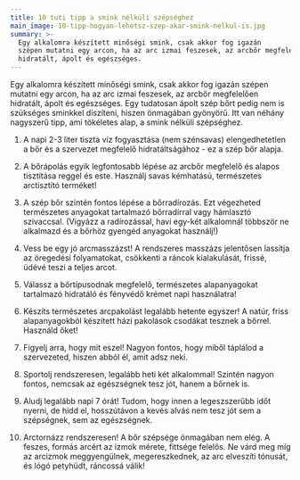 ```yaml
---
title: 10 tuti tipp a smink nélküli szépséghez
main_image: 10-tipp-hogyan-lehetsz-szep-akar-smink-nelkul-is.jpg
summary: >-
  Egy alkalomra készített minőségi smink, csak akkor fog igazán 
  szépen mutatni egy arcon, ha az arc izmai feszesek, az arcbőr megfelelően 
  hidratált, ápolt és egészséges. 
---
```


Egy alkalomra készített minőségi smink, csak akkor fog igazán 
szépen mutatni egy arcon, ha az arc izmai feszesek, az arcbőr megfelelően 
hidratált, ápolt és egészséges. Egy tudatosan ápolt szép bőrt pedig nem is 
szükséges sminkkel díszíteni, hiszen önmagában gyönyörű. Itt van néhány nagyszerű tipp, 
ami tökéletes alap, a smink nélküli szépséghez.
 
1.  A napi 2-3 liter tiszta víz fogyasztása (nem szénsavas) elengedhetetlen a bőr
    és a szervezet megfelelő hidratáltságához - ez a szép bőr alapja.

2.  A bőrápolás egyik legfontosabb lépése az arcbőr megfelelő és alapos tisztítása
    reggel és este. Használj savas kémhatású, természetes arctisztító terméket!

3.  A szép bőr szintén fontos lépése a bőrradírozás. Ezt végezheted természetes
    anyagokat tartalmazó bőrradírral vagy hámlasztó szivaccsal. (Vigyázz a
    radírozással, havi egy-két alkalomnál többször ne alkalmazd és a bőrhöz gyengéd
    anyagokat használj!)

4.  Vess be egy jó arcmasszázst! A rendszeres masszázs jelentősen lassítja az öregedési                 folyamatokat, csökkenti a ráncok kialakulását, frissé, üdévé teszi a teljes arcot.

5.  Válassz a bőrtípusodnak megfelelő, természetes alapanyagokat tartalmazó
    hidratáló és fényvédő krémet napi használatra!

6.  Készíts természetes arcpakolást legalább hetente egyszer! A natúr, friss
    alapanyagokból készített házi pakolások csodákat tesznek a bőrrel. Használd
    őket!

7.  Figyelj arra, hogy mit eszel! Nagyon fontos, hogy miből táplálod a
    szervezeted, hiszen abból él, amit adsz neki.

8.  Sportolj rendszeresen, legalább heti két alkalommal! Szintén nagyon fontos,
    nemcsak az egészségnek tesz jót, hanem a bőrnek is.

9.  Aludj legalább napi 7 órát! Tudom, hogy innen a legeszszerűbb időt
    nyerni, de hidd el, hosszútávon a kevés alvás nem tesz jót sem a szépségnek, 
    sem az egészségnek.

10. Arctornázz rendszeresen! A bőr szépsége önmagában nem elég. A feszes, formás
    arcért az izmok mérete, fittsége felelős. Ne várd meg míg az arcizmok meggyengülnek, 
    megereszkednek, az arc elveszíti tónusát, és lógó petyhüdt, ráncossá válik!
